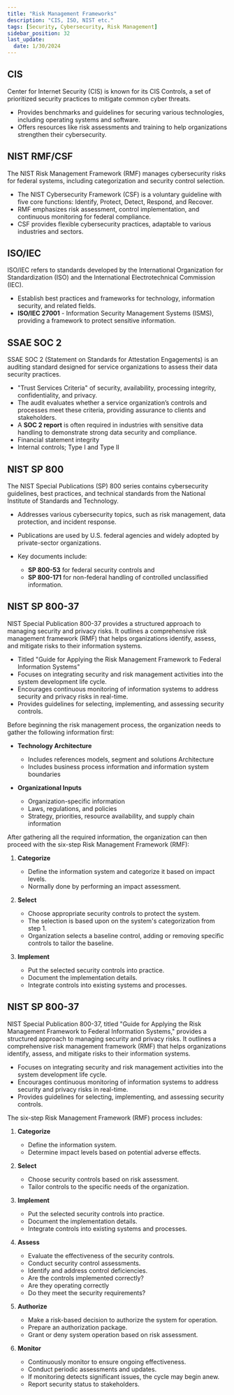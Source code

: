 ```yaml
---
title: "Risk Management Frameworks"
description: "CIS, ISO, NIST etc."
tags: [Security, Cybersecurity, Risk Management]
sidebar_position: 32
last_update:
  date: 1/30/2024
---
```




## CIS

Center for Internet Security (CIS) is known for its CIS Controls, a set of prioritized security practices to mitigate common cyber threats.

- Provides benchmarks and guidelines for securing various technologies, including operating systems and software.
- Offers resources like risk assessments and training to help organizations strengthen their cybersecurity.

## NIST RMF/CSF

The NIST Risk Management Framework (RMF) manages cybersecurity risks for federal systems, including categorization and security control selection.

- The NIST Cybersecurity Framework (CSF) is a voluntary guideline with five core functions: Identify, Protect, Detect, Respond, and Recover.
- RMF emphasizes risk assessment, control implementation, and continuous monitoring for federal compliance.
- CSF provides flexible cybersecurity practices, adaptable to various industries and sectors.

## ISO/IEC

ISO/IEC refers to standards developed by the International Organization for Standardization (ISO) and the International Electrotechnical Commission (IEC).

- Establish best practices and frameworks for technology, information security, and related fields.
- **ISO/IEC 27001** - Information Security Management Systems (ISMS), providing a framework to protect sensitive information.

## SSAE SOC 2  

SSAE SOC 2 (Statement on Standards for Attestation Engagements) is an auditing standard designed for service organizations to assess their data security practices.

- "Trust Services Criteria" of security, availability, processing integrity, confidentiality, and privacy.
- The audit evaluates whether a service organization’s controls and processes meet these criteria, providing assurance to clients and stakeholders.
- A **SOC 2 report** is often required in industries with sensitive data handling to demonstrate strong data security and compliance.
- Financial statement integrity
- Internal controls; Type I and Type II

## NIST SP 800 

The NIST Special Publications (SP) 800 series contains cybersecurity guidelines, best practices, and technical standards from the National Institute of Standards and Technology.
- Addresses various cybersecurity topics, such as risk management, data protection, and incident response.
- Publications are used by U.S. federal agencies and widely adopted by private-sector organizations.
- Key documents include:

  - **SP 800-53** for federal security controls and 
  - **SP 800-171** for non-federal handling of controlled unclassified information.


## NIST SP 800-37

NIST Special Publication 800-37 provides a structured approach to managing security and privacy risks. It outlines a comprehensive risk management framework (RMF) that helps organizations identify, assess, and mitigate risks to their information systems.

- Titled "Guide for Applying the Risk Management Framework to Federal Information Systems"
- Focuses on integrating security and risk management activities into the system development life cycle.
- Encourages continuous monitoring of information systems to address security and privacy risks in real-time.
- Provides guidelines for selecting, implementing, and assessing security controls.

Before beginning the risk management process, the organization needs to gather the following information first:

- **Technology Architecture**

  - Includes references models, segment and solutions Architecture
  - Includes business process information and information system boundaries

- **Organizational Inputs**

  - Organization-specific information
  - Laws, regulations, and policies 
  - Strategy, priorities, resource availability, and supply chain information

After gathering all the required information, the organization can then proceed with the six-step Risk Management Framework (RMF):

1. **Categorize** 

    - Define the information system and categorize it based on impact levels.
    - Normally done by performing an impact assessment.

2. **Select** 

    - Choose appropriate security controls to protect the system.
    - The selection is based upon on the system's categorization from step 1.
    - Organization selects a baseline control, adding or removing specific controls to tailor the baseline.

3. **Implement** 

    - Put the selected security controls into practice.
    - Document the implementation details.
    - Integrate controls into existing systems and processes. 

## NIST SP 800-37

NIST Special Publication 800-37, titled "Guide for Applying the Risk Management Framework to Federal Information Systems," provides a structured approach to managing security and privacy risks. It outlines a comprehensive risk management framework (RMF) that helps organizations identify, assess, and mitigate risks to their information systems.

- Focuses on integrating security and risk management activities into the system development life cycle.
- Encourages continuous monitoring of information systems to address security and privacy risks in real-time.
- Provides guidelines for selecting, implementing, and assessing security controls.

The six-step Risk Management Framework (RMF) process includes:

1. **Categorize**
   - Define the information system.
   - Determine impact levels based on potential adverse effects.

2. **Select**
   - Choose security controls based on risk assessment.
   - Tailor controls to the specific needs of the organization.

3. **Implement**
   - Put the selected security controls into practice.
   - Document the implementation details.
   - Integrate controls into existing systems and processes.

4. **Assess**
   - Evaluate the effectiveness of the security controls.
   - Conduct security control assessments.
   - Identify and address control deficiencies.
   - Are the controls implemented correctly?
   - Are they operating correctly
   - Do they meet the security requirements?

5. **Authorize**
   - Make a risk-based decision to authorize the system for operation.
   - Prepare an authorization package.
   - Grant or deny system operation based on risk assessment.

6. **Monitor**
   - Continuously monitor to ensure ongoing effectiveness.
   - Conduct periodic assessments and updates.
   - If monitoring detects significant issues, the cycle may begin anew.
   - Report security status to stakeholders.